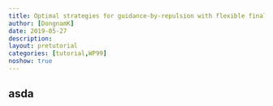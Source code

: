 ```yaml
---
title: Optimal strategies for guidance-by-repulsion with flexible final time
author: [DongnamK]
date: 2019-05-27
description: 
layout: pretutorial
categories: [tutorial,WP99]
noshow: true
---
```

## asda